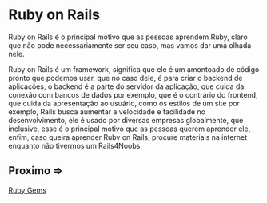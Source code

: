 # Ruby on Rails

Ruby on Rails é o principal motivo que as pessoas aprendem Ruby, claro que não pode necessariamente ser seu caso, mas vamos dar uma olhada nele.

Ruby on Rails é um framework, significa que ele é um amontoado de código pronto que podemos usar, que no caso dele, é para criar o backend de aplicações, o backend é a parte do servidor da aplicação, que cuida da conexão com bancos de dados por exemplo, que é o contrário do frontend, que cuida da apresentação ao usuário, como os estilos de um site por exemplo, Rails busca aumentar a velocidade e facilidade no desenvolvimento, ele é usado por diversas empresas globalmente, que inclusive, esse é o principal motivo que as pessoas querem aprender ele, enfim, caso queira aprender Ruby on Rails, procure materiais na internet enquanto não tivermos um Rails4Noobs.

## Proximo =>

[Ruby Gems](../gems/README.md)